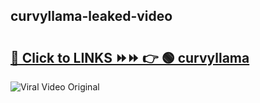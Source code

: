 
 ## curvyllama-leaked-video 

# <h2><a href="https://clipsfans.com/curvyllama&ref=git">🔗 Click to LINKS ⏩⏩ 👉 🟢 curvyllama </a></h2>

<a href="https://clipsfans.com/curvyllama&ref=git" rel="nofollow" data-target="animated-image.originalLink"><img src="https://i.ibb.co.com/xMMVF88/686577567.gif" alt="Viral Video Original" style="max-width: 100%; display: inline-block;" data-target="animated-image.originalImage"></a>
